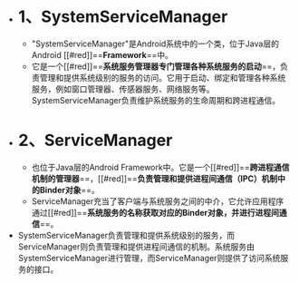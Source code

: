 - # 1、SystemServiceManager
	- "SystemServiceManager"是Android系统中的一个类，位于Java层的Android [[#red]]==**Framework**==中。
	- 它是一个[[#red]]==**系统服务管理器专门管理各种系统服务的启动**==，负责管理和提供系统级别的服务的访问。它用于启动、绑定和管理各种系统服务，例如窗口管理器、传感器服务、网络服务等。SystemServiceManager负责维护系统服务的生命周期和跨进程通信。
- # 2、ServiceManager
	- 也位于Java层的Android Framework中。它是一个[[#red]]==**跨进程通信机制的管理器**==，[[#red]]==**负责管理和提供进程间通信（IPC）机制中的Binder对象**==。
	- ServiceManager充当了客户端与系统服务之间的中介，它允许应用程序通过[[#red]]==**系统服务的名称获取对应的Binder对象，并进行进程间通信**==。
- SystemServiceManager负责管理和提供系统级别的服务，而ServiceManager则负责管理和提供进程间通信的机制。系统服务由SystemServiceManager进行管理，而ServiceManager则提供了访问系统服务的接口。